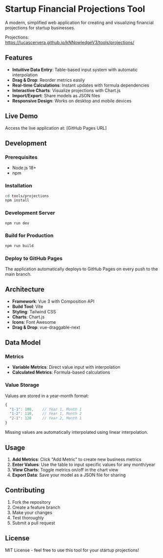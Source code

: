 # Startup Financial Projections Tool

A modern, simplified web application for creating and visualizing financial projections for startup businesses.

Projections: https://lucascervera.github.io/kNNowledgeV3/tools/projections/

## Features

- **Intuitive Data Entry**: Table-based input system with automatic interpolation
- **Drag & Drop**: Reorder metrics easily
- **Real-time Calculations**: Instant updates with formula dependencies
- **Interactive Charts**: Visualize projections with Chart.js
- **Import/Export**: Share models as JSON files
- **Responsive Design**: Works on desktop and mobile devices

## Live Demo

Access the live application at: [GitHub Pages URL]

## Development

### Prerequisites
- Node.js 18+
- npm

### Installation
```bash
cd tools/projections
npm install
```

### Development Server
```bash
npm run dev
```

### Build for Production
```bash
npm run build
```

### Deploy to GitHub Pages
The application automatically deploys to GitHub Pages on every push to the main branch.

## Architecture

- **Framework**: Vue 3 with Composition API
- **Build Tool**: Vite
- **Styling**: Tailwind CSS
- **Charts**: Chart.js
- **Icons**: Font Awesome
- **Drag & Drop**: vue-draggable-next

## Data Model

### Metrics
- **Variable Metrics**: Direct value input with interpolation
- **Calculated Metrics**: Formula-based calculations

### Value Storage
Values are stored in a year-month format:
```javascript
{
  "1-1": 100,    // Year 1, Month 1
  "1-2": 110,    // Year 1, Month 2
  "2-1": 120     // Year 2, Month 1
}
```

Missing values are automatically interpolated using linear interpolation.

## Usage

1. **Add Metrics**: Click "Add Metric" to create new business metrics
2. **Enter Values**: Use the table to input specific values for any month/year
3. **View Charts**: Toggle metrics on/off in the chart view
4. **Export Data**: Save your model as a JSON file for sharing

## Contributing

1. Fork the repository
2. Create a feature branch
3. Make your changes
4. Test thoroughly
5. Submit a pull request

## License

MIT License - feel free to use this tool for your startup projections!